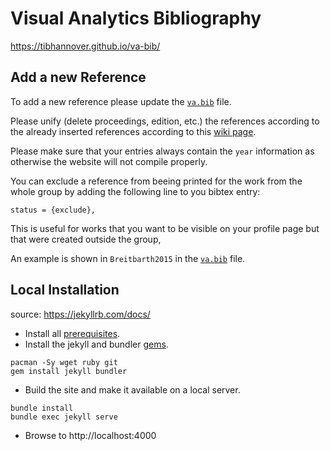 # Visual Analytics Bibliography

https://tibhannover.github.io/va-bib/

## Add a new Reference

To add a new reference please update the [`va.bib`](_bibliography/va.bib) file.

Please unify (delete proceedings, edition, etc.) the references according to the already inserted references according to this [wiki page](https://wiki.tib.eu/confluence/display/varg/Unify+References).

Please make sure that your entries always contain the `year` information as otherwise the website will not compile properly.

You can exclude a reference from beeing printed for the work from the whole group by adding the following line to you bibtex entry:

```
status = {exclude},
```

This is useful for works that you want to be visible on your profile page but that were created outside the group,

An example is shown in `Breitbarth2015` in the [`va.bib`](_bibliography/va.bib) file.

## Local Installation

source: https://jekyllrb.com/docs/

- Install all [prerequisites](https://jekyllrb.com/docs/installation/).
- Install the jekyll and bundler [gems](https://jekyllrb.com/docs/ruby-101/#gems).

```
pacman -Sy wget ruby git
gem install jekyll bundler
```

- Build the site and make it available on a local server.

```
bundle install
bundle exec jekyll serve
```

- Browse to http://localhost:4000
